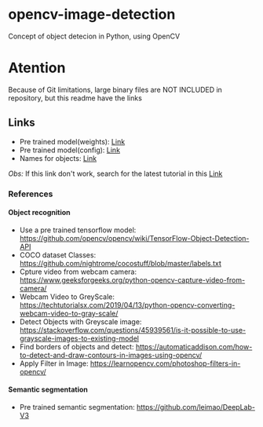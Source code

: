 # opencv-image-detection
Concept of object detecion in Python, using OpenCV

# Atention
Because of Git limitations, large binary files are NOT INCLUDED in repository, 
but this readme have the links

## Links

- Pre trained model(weights): [Link](download.tensorflow.org/models/object_detection/ssd_mobilenet_v3_large_coco_2020_01_14.tar.gz)
- Pre trained model(config): [Link](https://gist.github.com/dkurt/54a8e8b51beb3bd3f770b79e56927bd7)
- Names for objects: [Link](https://github.com/YunYang1994/tensorflow-yolov3/blob/master/data/classes/coco.names)

*Obs:* If this link don't work, search for the latest tutorial in this [Link](https://github.com/opencv/opencv/wiki/TensorFlow-Object-Detection-API)

### References

#### Object recognition

- Use a pre trained tensorflow model: https://github.com/opencv/opencv/wiki/TensorFlow-Object-Detection-API
- COCO dataset Classes: https://github.com/nightrome/cocostuff/blob/master/labels.txt
- Cpture video from webcam camera: https://www.geeksforgeeks.org/python-opencv-capture-video-from-camera/
- Webcam Video to GreyScale: https://techtutorialsx.com/2019/04/13/python-opencv-converting-webcam-video-to-gray-scale/
- Detect Objects with Greyscale image: https://stackoverflow.com/questions/45939561/is-it-possible-to-use-grayscale-images-to-existing-model
- Find borders of objects and detect: https://automaticaddison.com/how-to-detect-and-draw-contours-in-images-using-opencv/
- Apply Filter in Image: https://learnopencv.com/photoshop-filters-in-opencv/

#### Semantic segmentation

- Pre trained semantic segmentation: https://github.com/leimao/DeepLab-V3